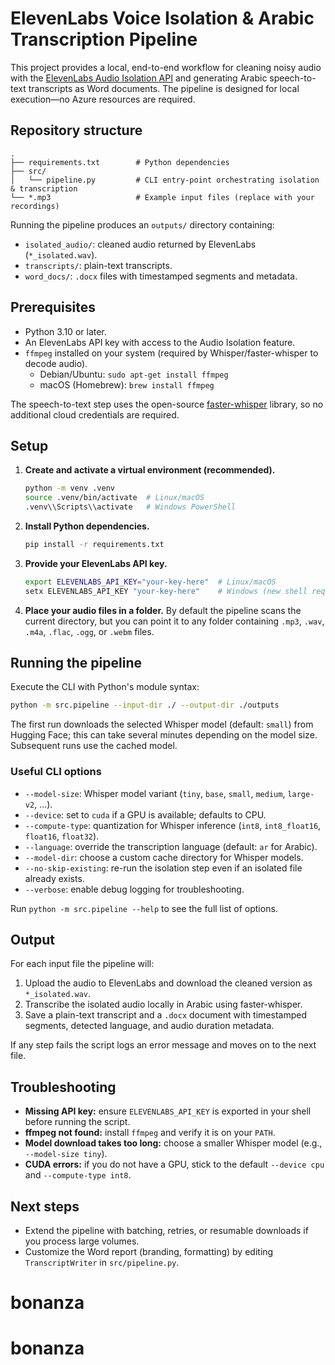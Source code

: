# ElevenLabs Voice Isolation & Arabic Transcription Pipeline

This project provides a local, end-to-end workflow for cleaning noisy audio with the
[ElevenLabs Audio Isolation API](https://elevenlabs.io/) and generating Arabic
speech-to-text transcripts as Word documents. The pipeline is designed for local
execution—no Azure resources are required.

## Repository structure

```
.
├── requirements.txt        # Python dependencies
├── src/
│   └── pipeline.py         # CLI entry-point orchestrating isolation & transcription
└── *.mp3                   # Example input files (replace with your recordings)
```

Running the pipeline produces an `outputs/` directory containing:

- `isolated_audio/`: cleaned audio returned by ElevenLabs (`*_isolated.wav`).
- `transcripts/`: plain-text transcripts.
- `word_docs/`: `.docx` files with timestamped segments and metadata.

## Prerequisites

- Python 3.10 or later.
- An ElevenLabs API key with access to the Audio Isolation feature.
- `ffmpeg` installed on your system (required by Whisper/faster-whisper to decode audio).
  - Debian/Ubuntu: `sudo apt-get install ffmpeg`
  - macOS (Homebrew): `brew install ffmpeg`

The speech-to-text step uses the open-source [faster-whisper](https://github.com/guillaumekln/faster-whisper)
library, so no additional cloud credentials are required.

## Setup

1. **Create and activate a virtual environment (recommended).**

   ```bash
   python -m venv .venv
   source .venv/bin/activate  # Linux/macOS
   .venv\\Scripts\\activate   # Windows PowerShell
   ```

2. **Install Python dependencies.**

   ```bash
   pip install -r requirements.txt
   ```

3. **Provide your ElevenLabs API key.**

   ```bash
   export ELEVENLABS_API_KEY="your-key-here"  # Linux/macOS
   setx ELEVENLABS_API_KEY "your-key-here"    # Windows (new shell required)
   ```

4. **Place your audio files in a folder.**
   By default the pipeline scans the current directory, but you can point it to any
   folder containing `.mp3`, `.wav`, `.m4a`, `.flac`, `.ogg`, or `.webm` files.

## Running the pipeline

Execute the CLI with Python's module syntax:

```bash
python -m src.pipeline --input-dir ./ --output-dir ./outputs
```

The first run downloads the selected Whisper model (default: `small`) from Hugging Face;
this can take several minutes depending on the model size. Subsequent runs use the
cached model.

### Useful CLI options

- `--model-size`: Whisper model variant (`tiny`, `base`, `small`, `medium`, `large-v2`, ...).
- `--device`: set to `cuda` if a GPU is available; defaults to CPU.
- `--compute-type`: quantization for Whisper inference (`int8`, `int8_float16`, `float16`, `float32`).
- `--language`: override the transcription language (default: `ar` for Arabic).
- `--model-dir`: choose a custom cache directory for Whisper models.
- `--no-skip-existing`: re-run the isolation step even if an isolated file already exists.
- `--verbose`: enable debug logging for troubleshooting.

Run `python -m src.pipeline --help` to see the full list of options.

## Output

For each input file the pipeline will:

1. Upload the audio to ElevenLabs and download the cleaned version as `*_isolated.wav`.
2. Transcribe the isolated audio locally in Arabic using faster-whisper.
3. Save a plain-text transcript and a `.docx` document with timestamped segments,
   detected language, and audio duration metadata.

If any step fails the script logs an error message and moves on to the next file.

## Troubleshooting

- **Missing API key:** ensure `ELEVENLABS_API_KEY` is exported in your shell before running the script.
- **ffmpeg not found:** install `ffmpeg` and verify it is on your `PATH`.
- **Model download takes too long:** choose a smaller Whisper model (e.g., `--model-size tiny`).
- **CUDA errors:** if you do not have a GPU, stick to the default `--device cpu` and `--compute-type int8`.

## Next steps

- Extend the pipeline with batching, retries, or resumable downloads if you process large volumes.
- Customize the Word report (branding, formatting) by editing `TranscriptWriter` in `src/pipeline.py`.
# bonanza
# bonanza
